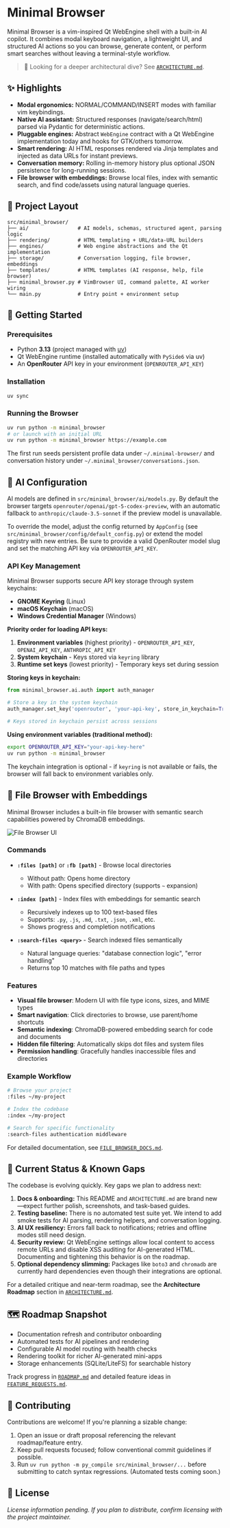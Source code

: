 # Minimal Browser

Minimal Browser is a vim-inspired Qt WebEngine shell with a built-in AI copilot. It combines modal keyboard navigation, a lightweight UI, and structured AI actions so you can browse, generate content, or perform smart searches without leaving a terminal-style workflow.

> 📄 Looking for a deeper architectural dive? See [`ARCHITECTURE.md`](ARCHITECTURE.md).

## ✨ Highlights

- **Modal ergonomics:** NORMAL/COMMAND/INSERT modes with familiar vim keybindings.
- **Native AI assistant:** Structured responses (navigate/search/html) parsed via Pydantic for deterministic actions.
- **Pluggable engines:** Abstract `WebEngine` contract with a Qt WebEngine implementation today and hooks for GTK/others tomorrow.
- **Smart rendering:** AI HTML responses rendered via Jinja templates and injected as data URLs for instant previews.
- **Conversation memory:** Rolling in-memory history plus optional JSON persistence for long-running sessions.
- **File browser with embeddings:** Browse local files, index with semantic search, and find code/assets using natural language queries.

## 🧱 Project Layout

```text
src/minimal_browser/
├── ai/                # AI models, schemas, structured agent, parsing logic
├── rendering/         # HTML templating + URL/data-URL builders
├── engines/           # Web engine abstractions and the Qt implementation
├── storage/           # Conversation logging, file browser, embeddings
├── templates/         # HTML templates (AI response, help, file browser)
├── minimal_browser.py # VimBrowser UI, command palette, AI worker wiring
└── main.py            # Entry point + environment setup
```

## 🚀 Getting Started

### Prerequisites

- Python **3.13** (project managed with [uv](https://docs.astral.sh/uv/))
- Qt WebEngine runtime (installed automatically with `PySide6` via uv)
- An **OpenRouter** API key in your environment (`OPENROUTER_API_KEY`)

### Installation

```bash
uv sync
```

### Running the Browser

```bash
uv run python -m minimal_browser
# or launch with an initial URL
uv run python -m minimal_browser https://example.com
```

The first run seeds persistent profile data under `~/.minimal-browser/` and conversation history under `~/.minimal_browser/conversations.json`.

## 🤖 AI Configuration

AI models are defined in `src/minimal_browser/ai/models.py`. By default the browser targets `openrouter/openai/gpt-5-codex-preview`, with an automatic fallback to `anthropic/claude-3.5-sonnet` if the preview model is unavailable.

To override the model, adjust the config returned by `AppConfig` (see `src/minimal_browser/config/default_config.py`) or extend the model registry with new entries. Be sure to provide a valid OpenRouter model slug and set the matching API key via `OPENROUTER_API_KEY`.

### API Key Management

Minimal Browser supports secure API key storage through system keychains:

- **GNOME Keyring** (Linux)
- **macOS Keychain** (macOS)
- **Windows Credential Manager** (Windows)

**Priority order for loading API keys:**

1. **Environment variables** (highest priority) - `OPENROUTER_API_KEY`, `OPENAI_API_KEY`, `ANTHROPIC_API_KEY`
2. **System keychain** - Keys stored via `keyring` library
3. **Runtime set keys** (lowest priority) - Temporary keys set during session

**Storing keys in keychain:**

```python
from minimal_browser.ai.auth import auth_manager

# Store a key in the system keychain
auth_manager.set_key('openrouter', 'your-api-key', store_in_keychain=True)

# Keys stored in keychain persist across sessions
```

**Using environment variables (traditional method):**

```bash
export OPENROUTER_API_KEY="your-api-key-here"
uv run python -m minimal_browser
```

The keychain integration is optional - if `keyring` is not available or fails, the browser will fall back to environment variables only.

## 📁 File Browser with Embeddings

Minimal Browser includes a built-in file browser with semantic search capabilities powered by ChromaDB embeddings.

![File Browser UI](https://github.com/user-attachments/assets/267b62a0-d48b-4415-b04d-707ef965e9eb)

### Commands

- **`:files [path]`** or **`:fb [path]`** - Browse local directories
  - Without path: Opens home directory
  - With path: Opens specified directory (supports `~` expansion)
  
- **`:index [path]`** - Index files with embeddings for semantic search
  - Recursively indexes up to 100 text-based files
  - Supports: `.py`, `.js`, `.md`, `.txt`, `.json`, `.xml`, etc.
  - Shows progress and completion notifications

- **`:search-files <query>`** - Search indexed files semantically
  - Natural language queries: "database connection logic", "error handling"
  - Returns top 10 matches with file paths and types

### Features

- **Visual file browser**: Modern UI with file type icons, sizes, and MIME types
- **Smart navigation**: Click directories to browse, use parent/home shortcuts
- **Semantic indexing**: ChromaDB-powered embedding search for code and documents
- **Hidden file filtering**: Automatically skips dot files and system files
- **Permission handling**: Gracefully handles inaccessible files and directories

### Example Workflow

```bash
# Browse your project
:files ~/my-project

# Index the codebase
:index ~/my-project

# Search for specific functionality
:search-files authentication middleware
```

For detailed documentation, see [`FILE_BROWSER_DOCS.md`](FILE_BROWSER_DOCS.md).

## 🧭 Current Status & Known Gaps

The codebase is evolving quickly. Key gaps we plan to address next:

1. **Docs & onboarding:** This README and `ARCHITECTURE.md` are brand new—expect further polish, screenshots, and task-based guides.
2. **Testing baseline:** There is no automated test suite yet. We intend to add smoke tests for AI parsing, rendering helpers, and conversation logging.
3. **AI UX resiliency:** Errors fall back to notifications; retries and offline modes still need design.
4. **Security review:** Qt WebEngine settings allow local content to access remote URLs and disable XSS auditing for AI-generated HTML. Documenting and tightening this behavior is on the roadmap.
5. **Optional dependency slimming:** Packages like `boto3` and `chromadb` are currently hard dependencies even though their integrations are optional.

For a detailed critique and near-term roadmap, see the **Architecture Roadmap** section in [`ARCHITECTURE.md`](ARCHITECTURE.md).

## 🗺️ Roadmap Snapshot

- Documentation refresh and contributor onboarding
- Automated tests for AI pipelines and rendering
- Configurable AI model routing with health checks
- Rendering toolkit for richer AI-generated mini-apps
- Storage enhancements (SQLite/LiteFS) for searchable history

Track progress in [`ROADMAP.md`](ROADMAP.md) and detailed feature ideas in [`FEATURE_REQUESTS.md`](FEATURE_REQUESTS.md).

## 🤝 Contributing

Contributions are welcome! If you're planning a sizable change:

1. Open an issue or draft proposal referencing the relevant roadmap/feature entry.
2. Keep pull requests focused; follow conventional commit guidelines if possible.
3. Run `uv run python -m py_compile src/minimal_browser/...` before submitting to catch syntax regressions. (Automated tests coming soon.)

## 📄 License

_License information pending. If you plan to distribute, confirm licensing with the project maintainer._
